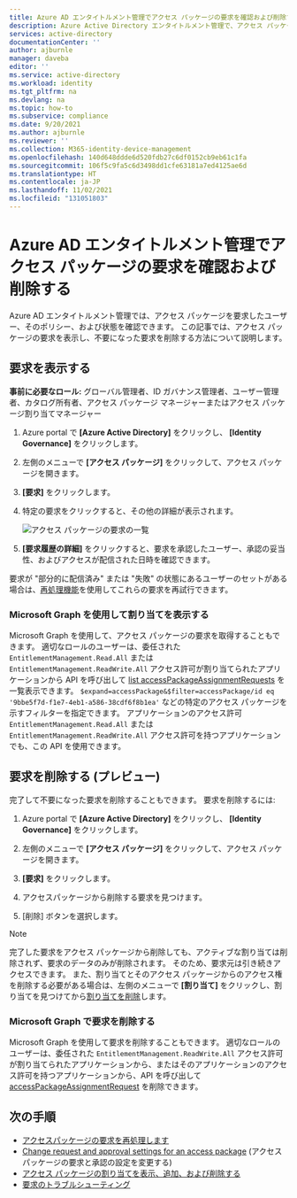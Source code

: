 ```yaml
---
title: Azure AD エンタイトルメント管理でアクセス パッケージの要求を確認および削除する - Azure Active Directory
description: Azure Active Directory エンタイトルメント管理で、アクセス パッケージの要求を確認および削除する方法について説明します。
services: active-directory
documentationCenter: ''
author: ajburnle
manager: daveba
editor: ''
ms.service: active-directory
ms.workload: identity
ms.tgt_pltfrm: na
ms.devlang: na
ms.topic: how-to
ms.subservice: compliance
ms.date: 9/20/2021
ms.author: ajburnle
ms.reviewer: ''
ms.collection: M365-identity-device-management
ms.openlocfilehash: 140d648ddde6d520fdb27c6df0152cb9eb61c1fa
ms.sourcegitcommit: 106f5c9fa5c6d3498dd1cfe63181a7ed4125ae6d
ms.translationtype: HT
ms.contentlocale: ja-JP
ms.lasthandoff: 11/02/2021
ms.locfileid: "131051803"
---
```

# <a name="view-and-remove-requests-for-an-access-package-in-azure-ad-entitlement-management"></a>Azure AD エンタイトルメント管理でアクセス パッケージの要求を確認および削除する

Azure AD エンタイトルメント管理では、アクセス パッケージを要求したユーザー、そのポリシー、および状態を確認できます。 この記事では、アクセス パッケージの要求を表示し、不要になった要求を削除する方法について説明します。

## <a name="view-requests"></a>要求を表示する

**事前に必要なロール:** グローバル管理者、ID ガバナンス管理者、ユーザー管理者、カタログ所有者、アクセス パッケージ マネージャーまたはアクセス パッケージ割り当てマネージャー

1. Azure portal で **[Azure Active Directory]** をクリックし、 **[Identity Governance]** をクリックします。

1. 左側のメニューで **[アクセス パッケージ]** をクリックして、アクセス パッケージを開きます。

1. **[要求]** をクリックします。

1. 特定の要求をクリックすると、その他の詳細が表示されます。

    ![アクセス パッケージの要求の一覧](./media/entitlement-management-access-package-requests/requests-list.png)

1. **[要求履歴の詳細]** をクリックすると、要求を承認したユーザー、承認の妥当性、およびアクセスが配信された日時を確認できます。

要求が "部分的に配信済み" または "失敗" の状態にあるユーザーのセットがある場合は、[再処理機能](entitlement-management-reprocess-access-package-requests.md)を使用してこれらの要求を再試行できます。

### <a name="view-assignments-with-microsoft-graph"></a>Microsoft Graph を使用して割り当てを表示する
Microsoft Graph を使用して、アクセス パッケージの要求を取得することもできます。  適切なロールのユーザーは、委任された `EntitlementManagement.Read.All` または `EntitlementManagement.ReadWrite.All` アクセス許可が割り当てられたアプリケーションから API を呼び出して [list accessPackageAssignmentRequests](/graph/api/accesspackageassignmentrequest-list?view=graph-rest-beta&preserve-view=true) を一覧表示できます。 `$expand=accessPackage&$filter=accessPackage/id eq '9bbe5f7d-f1e7-4eb1-a586-38cdf6f8b1ea'` などの特定のアクセス パッケージを示すフィルターを指定できます。 アプリケーションのアクセス許可 `EntitlementManagement.Read.All` または `EntitlementManagement.ReadWrite.All` アクセス許可を持つアプリケーションでも、この API を使用できます。

## <a name="remove-request-preview"></a>要求を削除する (プレビュー)

完了して不要になった要求を削除することもできます。 要求を削除するには:

1. Azure portal で **[Azure Active Directory]** をクリックし、 **[Identity Governance]** をクリックします。

1. 左側のメニューで **[アクセス パッケージ]** をクリックして、アクセス パッケージを開きます。

1. **[要求]** をクリックします。

1. アクセスパッケージから削除する要求を見つけます。

1. [削除] ボタンを選択します。

> [!NOTE]
> 完了した要求をアクセス パッケージから削除しても、アクティブな割り当ては削除されず、要求のデータのみが削除されます。 そのため、要求元は引き続きアクセスできます。 また、割り当てとそのアクセス パッケージからのアクセス権を削除する必要がある場合は、左側のメニューで **[割り当て]** をクリックし、割り当てを見つけてから[割り当てを削除](entitlement-management-access-package-assignments.md)します。

### <a name="remove-a-request-with-microsoft-graph"></a>Microsoft Graph で要求を削除する

Microsoft Graph を使用して要求を削除することもできます。  適切なロールのユーザーは、委任された `EntitlementManagement.ReadWrite.All` アクセス許可が割り当てられたアプリケーションから、またはそのアプリケーションのアクセス許可を持つアプリケーションから、API を呼び出して [accessPackageAssignmentRequest](/graph/api/accesspackageassignmentrequest-delete?view=graph-rest-beta&preserve-view=true) を削除できます。

## <a name="next-steps"></a>次の手順

- [アクセスパッケージの要求を再処理します](entitlement-management-reprocess-access-package-requests.md)
- [Change request and approval settings for an access package](entitlement-management-access-package-request-policy.md) (アクセス パッケージの要求と承認の設定を変更する)
- [アクセス パッケージの割り当てを表示、追加、および削除する](entitlement-management-access-package-assignments.md)
- [要求のトラブルシューティング](entitlement-management-troubleshoot.md#requests)

